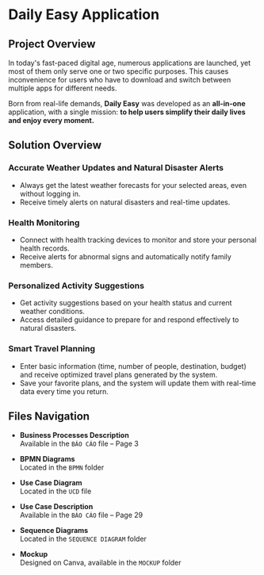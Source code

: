 # Daily Easy Application

## Project Overview

In today's fast-paced digital age, numerous applications are launched, yet most of them only serve one or two specific purposes. This causes inconvenience for users who have to download and switch between multiple apps for different needs.

Born from real-life demands, **Daily Easy** was developed as an **all-in-one** application, with a single mission: **to help users simplify their daily lives and enjoy every moment.**

## Solution Overview

### Accurate Weather Updates and Natural Disaster Alerts
- Always get the latest weather forecasts for your selected areas, even without logging in.
- Receive timely alerts on natural disasters and real-time updates.

### Health Monitoring
- Connect with health tracking devices to monitor and store your personal health records.
- Receive alerts for abnormal signs and automatically notify family members.

### Personalized Activity Suggestions
- Get activity suggestions based on your health status and current weather conditions.
- Access detailed guidance to prepare for and respond effectively to natural disasters.

### Smart Travel Planning
- Enter basic information (time, number of people, destination, budget) and receive optimized travel plans generated by the system.
- Save your favorite plans, and the system will update them with real-time data every time you return.

## Files Navigation

- **Business Processes Description**  
  Available in the `BÁO CÁO` file – Page 3

- **BPMN Diagrams**  
  Located in the `BPMN` folder

- **Use Case Diagram**  
  Located in the `UCD` file

- **Use Case Description**  
  Available in the `BÁO CÁO` file – Page 29

- **Sequence Diagrams**  
  Located in the `SEQUENCE DIAGRAM` folder

- **Mockup**  
  Designed on Canva, available in the `MOCKUP` folder


